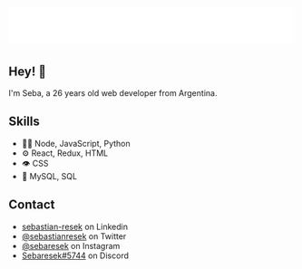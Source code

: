 <h1 align="center">
  <img src="https://raw.githubusercontent.com/sebaresek/sebaresek/main/name.svg" alt="Seba Resek" />
</h1>

## Hey! 👋
I'm Seba, a 26 years old web developer from Argentina.

## Skills
- 👨‍💻 Node, JavaScript, Python
- ⚙️ React, Redux, HTML
- 👁️ CSS 
- 💽 MySQL, SQL

## Contact
- [sebastian-resek](https://www.linkedin.com/in/sebastian-resek-585265266/) on Linkedin
- [@sebastianresek](https://twitter.com/sebastianresek) on Twitter
- [@sebaresek](https://www.instagram.com/sebaresek/) on Instagram
- [Sebaresek#5744](./) on Discord
